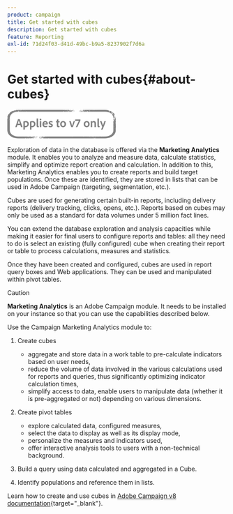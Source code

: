 ```yaml
---
product: campaign
title: Get started with cubes
description: Get started with cubes
feature: Reporting
exl-id: 71d24f03-d41d-49bc-b9a5-8237902f7d6a
---
```

# Get started with cubes{#about-cubes}

![](../../assets/v7-only.svg)

Exploration of data in the database is offered via the **Marketing Analytics** module. It enables you to analyze and measure data, calculate statistics, simplify and optimize report creation and calculation. In addition to this, Marketing Analytics enables you to create reports and build target populations. Once these are identified, they are stored in lists that can be used in Adobe Campaign (targeting, segmentation, etc.).

Cubes are used for generating certain built-in reports, including delivery reports (delivery tracking, clicks, opens, etc.). Reports based on cubes may only be used as a standard for data volumes under 5 million fact lines.

You can extend the database exploration and analysis capacities while making it easier for final users to configure reports and tables: all they need to do is select an existing (fully configured) cube when creating their report or table to process calculations, measures and statistics.

Once they have been created and configured, cubes are used in report query boxes and Web applications. They can be used and manipulated within pivot tables.

>[!CAUTION]
>
>**Marketing Analytics** is an Adobe Campaign module. It needs to be installed on your instance so that you can use the capabilities described below.

Use the Campaign Marketing Analytics module to:

1. Create cubes

    * aggregate and store data in a work table to pre-calculate indicators based on user needs,
    * reduce the volume of data involved in the various calculations used for reports and queries, thus significantly optimizing indicator calculation times,
    * simplify access to data, enable users to manipulate data (whether it is pre-aggregated or not) depending on various dimensions.

1. Create pivot tables

    * explore calculated data, configured measures,
    * select the data to display as well as its display mode,
    * personalize the measures and indicators used,
    * offer interactive analysis tools to users with a non-technical background.

1. Build a query using data calculated and aggregated in a Cube.
1. Identify populations and reference them in lists.

Learn how to create and use cubes in [Adobe Campaign v8 documentation](https://experienceleague.adobe.com/docs/campaign/campaign-v8/analytics/reports/cubes/gs-cubes.html){target="_blank"}.
